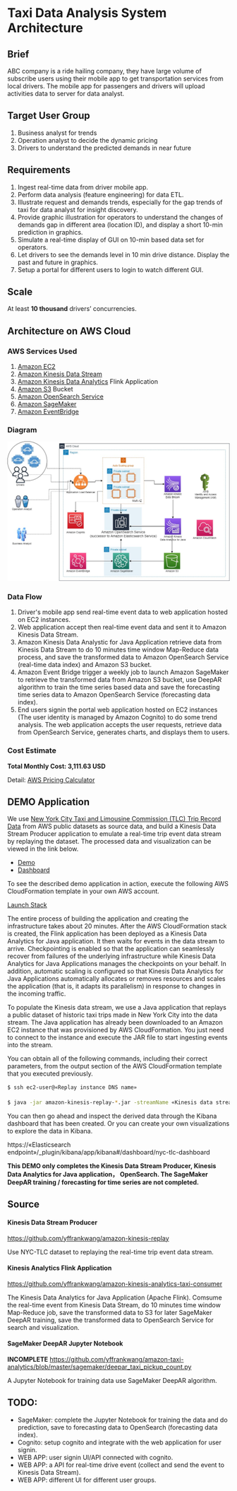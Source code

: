 Taxi Data Analysis System Architecture
=======================================================

## Brief

ABC company is a ride hailing company, they have large volume of subscribe users using their mobile app to get transportation services from local drivers. The mobile app for passengers and drivers will upload activities data to server for data analyst.


## Target User Group

1. Business analyst for trends
2. Operation analyst to decide the dynamic pricing
3. Drivers to understand the predicted demands in near future


## Requirements

1. Ingest real-time data from driver mobile app.
2. Perform data analysis (feature engineering) for data ETL.
3. Illustrate request and demands trends, especially for the gap trends of taxi for data analyst for insight discovery.
4. Provide graphic illustration for operators to understand the changes of demands gap in different area (location ID), and display a short 10-min prediction in graphics.
5. Simulate a real-time display of GUI on 10-min based data set for operators.
6. Let drivers to see the demands level in 10 min drive distance. Display the past and future in graphics.
7. Setup a portal for different users to login to watch different GUI.


## Scale

At least **10 thousand** drivers’ concurrencies.


## Architecture on AWS Cloud

### AWS Services Used
1. [Amazon EC2](https://aws.amazon.com/amazon/ec2)
1. [Amazon Kinesis Data Stream](https://aws.amazon.com/kinesis/data-streams/)
1. [Amazon Kinesis Data Analytics](https://aws.amazon.com/kinesis/data-analytics/) Flink Application
1. [Amazon S3](https://aws.amazon.com/s3/)  Bucket
1. [Amazon OpenSearch Service](https://aws.amazon.com/opensearch-service/)
1. [Amazon SageMaker](https://aws.amazon.com/amazon/sagemaker)
1. [Amazon EventBridge](https://aws.amazon.com/jp/eventbridge/)


### Diagram

![](https://github.com/yffrankwang/amazon-taxi-analytics/raw/master/taxi-data-analysis-system.jpg)


### Data Flow

1. Driver's mobile app send real-time event data to web application hosted on EC2 instances.
2. Web application accept then real-time event data and sent it to Amazon Kinesis Data Stream.
3. Amazon Kinesis Data Analystic for Java Application retrieve data from Kinesis Data Stream to do 10 minutes time window Map-Reduce data process, and save the transformed data to Amazon OpenSearch Service (real-time data index) and Amazon S3 bucket.
4. Amazon Event Bridge trigger a weekly job to launch Amazon SageMaker to retrieve the transformed data from Amazon S3 bucket, use DeepAR algorithm to train the time series based data and save the forecasting time series data to Amazon OpenSearch Service (forecasting data index).
5. End users signin the portal web application hosted on EC2 instances (The user identity is managed by Amazon Cognito) to do some trend analysis. The web application accepts the user requests, retrieve data from OpenSearch Service, generates charts, and displays them to users.


### Cost Estimate

**Total Monthly Cost: 3,111.63 USD**

Detail: [AWS Pricing Calculator](https://calculator.aws/#/estimate?id=886ed0f266f88268c85ed11d2a09471dccd50058)



## DEMO Application

We use [New York City Taxi and Limousine Commission (TLC) Trip Record Data](https://registry.opendata.aws/nyc-tlc-trip-records-pds/) from AWS public datasets as source data, and build a Kinesis Data Stream Producer application to emulate a real-time trip event data stream by replaying the dataset. The processed data and visualization can be viewed in the link below.

- [Demo](http://ec2-34-199-178-181.compute-1.amazonaws.com/)
- [Dashboard](http://ec2-34-199-178-181.compute-1.amazonaws.com/_plugin/kibana/app/kibana#/dashboard/nyc-tlc-dashboard)


To see the described demo application in action, execute the following AWS CloudFormation template in your own AWS account. 

[Launch Stack](https://console.aws.amazon.com/cloudformation/home#/stacks/new?stackName=kinesis-analytics-taxi-consumer&templateURL=https://s3.amazonaws.com/yfw-useast1/artifacts/kinesis-analytics-taxi-consumer/cfn-templates/kinesis-analytics-taxi-consumer.yml)

The entire process of building the application and creating the infrastructure takes about 20 minutes. After the AWS CloudFormation stack is created, the Flink application has been deployed as a Kinesis Data Analytics for Java application. It then waits for events in the data stream to arrive. Checkpointing is enabled so that the application can seamlessly recover from failures of the underlying infrastructure while Kinesis Data Analytics for Java Applications manages the checkpoints on your behalf. In addition, automatic scaling is configured so that Kinesis Data Analytics for Java Applications automatically allocates or removes resources and scales the application (that is, it adapts its parallelism) in response to changes in the incoming traffic.

To populate the Kinesis data stream, we use a Java application that replays a public dataset of historic taxi trips made in New York City into the data stream. The Java application has already been downloaded to an Amazon EC2 instance that was provisioned by AWS CloudFormation. You just need to connect to the instance and execute the JAR file to start ingesting events into the stream.

You can obtain all of the following commands, including their correct parameters, from the output section of the AWS CloudFormation template that you executed previously.

```sh
$ ssh ec2-user@«Replay instance DNS name»

$ java -jar amazon-kinesis-replay-*.jar -streamName «Kinesis data stream name» -streamRegion «AWS region» -speedup 3600 -objectPrefix "trip data/green_tripdata_2019"
```

You can then go ahead and inspect the derived data through the Kibana dashboard that has been created. Or you can create your own visualizations to explore the data in Kibana.

https://«Elasticsearch endpoint»/_plugin/kibana/app/kibana#/dashboard/nyc-tlc-dashboard


**This DEMO only completes the Kinesis Data Stream Producer, Kinesis Data Analytics for Java application， OpenSearch. The SageMaker DeepAR training / forecasting for time series are not completed.**

## Source

#### Kinesis Data Stream Producer
https://github.com/yffrankwang/amazon-kinesis-replay

Use NYC-TLC dataset to replaying the real-time trip event data stream.


#### Kinesis Analytics Flink Application
https://github.com/yffrankwang/amazon-kinesis-analytics-taxi-consumer

The Kinesis Data Analytics for Java Application (Apache Flink).
Comsume the real-time event from Kinesis Data Stream, do 10 minutes time window Map-Reduce job, save the transformed data to S3 for later SageMaker DeepAR training, save the transformed data to OpenSearch Service for search and visualization.


#### SageMaker DeepAR Jupyter Notebook
**INCOMPLETE**
https://github.com/yffrankwang/amazon-taxi-analytics/blob/master/sagemaker/deepar_taxi_pickup_count.py

A Jupyter Notebook for training data use SageMaker DeepAR algorithm.


## TODO:

- SageMaker: complete the Jupyter Notebook for training the data and do prediction, save to forecasting data to OpenSearch (forecasting data index).
- Cognito: setup cognito and integrate with the web application for user signin.
- WEB APP: user signin UI/API connected with cognito.
- WEB APP: a API for real-time drive event (collect and send the event to Kinesis Data Stream).
- WEB APP: different UI for different user groups.


